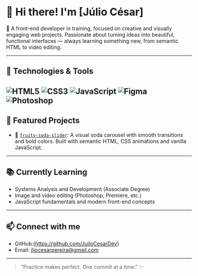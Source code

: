 # 👋 Hi there! I'm [Júlio César]

🎯 A front-end developer in training, focused on creative and visually engaging web projects. Passionate about turning ideas into beautiful, functional interfaces — always learning something new, from semantic HTML to video editing.

---

## 🚀 Technologies & Tools

![HTML5](https://img.shields.io/badge/-HTML5-E34F26?style=flat&logo=html5&logoColor=fff)
![CSS3](https://img.shields.io/badge/-CSS3-1572B6?style=flat&logo=css3)
![JavaScript](https://img.shields.io/badge/-JavaScript-F7DF1E?style=flat&logo=javascript&logoColor=000)
![Figma](https://img.shields.io/badge/-Figma-000?style=flat&logo=figma)
![Photoshop](https://img.shields.io/badge/-Photoshop-31A8FF?style=flat&logo=adobe-photoshop&logoColor=fff)
---

## 📂 Featured Projects

- 🎨 [`fruity-soda-slider`](https://github.com/yourusername/fruity-soda-slider): A visual soda carousel with smooth transitions and bold colors. Built with semantic HTML, CSS animations and vanilla JavaScript.

---

## 📚 Currently Learning

- Systems Analysis and Development (Associate Degree)
- Image and video editing (Photoshop, Premiere, etc.)
- JavaScript fundamentals and modern front-end concepts

---

## 📫 Connect with me

- GitHub:(https://github.com/JuiloCesarDev)  
- Email: jliocesarpereira@gmail.com

---

> "Practice makes perfect. One commit at a time." ✨
